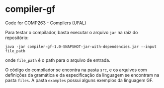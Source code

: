# compiler-gf
Code for COMP263 - Compilers (UFAL)

Para testar o compilador, basta executar o arquivo ```jar``` na raiz do repositório:
```
java -jar compiler-gf-1.0-SNAPSHOT-jar-with-dependencies.jar --input file_path
```
onde ```file_path``` é o path para o arquivo de entrada.

O código do compilador se encontra na pasta ```src```, e os arquivos com definições da gramática e da especificação da linguagem se encontram na pasta ```files```. A pasta ```examples``` possui alguns exemplos da linguagem GF.
